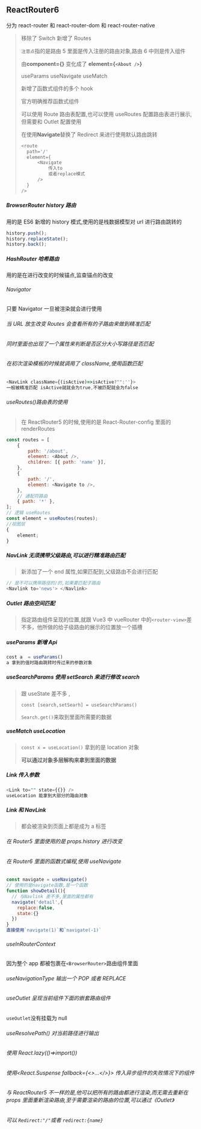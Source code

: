 ## ReactRouter6

分为 react-router 和 react-router-dom 和 react-router-native

> 移除了 Switch 新增了 Routes
>
> `注意点`指的是路由 5 里面是传入注册的路由对象,路由 6 中则是传入组件
>
> 由**component={}** 变化成了 **element={`<About />`}**
>
> useParams useNavigate useMatch
>
> 新增了函数式组件的多个 hook
>
> 官方明确推荐函数式组件
>
> 可以使用 Route 路由表配置,也可以使用 useRoutes 配置路由表进行展示,但需要和 Outlet 配置使用
>
> 在使用**Navigate**替换了 Redirect 来进行使用默认路由跳转
>
> ```js
> <route
> 	path='/'
> 	element={
> 		<Navigate
> 			传入to
> 			或者replace模式
> 		/>
> 	}
> />
> ```

##### BrowserRouter history 路由

用的是 ES6 新增的 history 模式,使用的是栈数据模型对 url 进行路由跳转的

```js
history.push();
history.replaceState();
history.back();
```

##### HashRouter 哈希路由

用的是在进行改变的时候锚点,监查锚点的改变

###### Navigator

只要 Navigator 一旦被渲染就会进行使用

###### 当 URL 放生改变 Routes 会查看所有的子路由来做到精准匹配

###### 同时里面也出现了一个属性来判断是否区分大小写路径是否匹配

###### 在初次渲染模板的时候就调用了 className,使用函数匹配

```js
<NavLink className={(isActive)=>isActive?"":''}>
一般被精准匹配 isActive就就会为true,不被匹配就会为false
```

###### useRoutes()路由表的使用

> 在 ReactRouter5 的时候,使用的是 React-Router-config 里面的 renderRoutes

```js
const routes = [
	{
		path: '/about',
		element: <About />,
		children: [{ path: 'name' }],
	},
	{
		path: '/',
		element: <Navigate to />,
	},
	// 通配符路由
	{ path: '*' },
];
// 逻辑 useRoutes
const element = useRoutes(routes);
//视图层
{
	element;
}
```

##### NavLink 无须携带父级路由,可以进行精准路由匹配

> 新添加了一个 end 属性,如果匹配到,父级路由不会进行匹配

```js
// 是不可以携带路径的/的,如果要匹配子路由
<Navlink to='news'> </Navlink>
```

##### Outlet 路由空间匹配

> 指定路由组件呈现的位置,就跟 Vue3 中 vueRouter 中的`<router-view>`差不多，他所做的给子级路由的展示的位置放一个插槽

##### useParams 新增 Api

```js
cost a  = useParams()
a 拿到的值时路由跳转时传过来的参数对象
```

##### useSearchParams 使用 setSearch 来进行修改 search

> 跟 useState 差不多 ,
>
> `const [search,setSearh] = useSearchParams()`
>
> `Search.get()`来取到里面所需要的数据

##### useMatch useLocation

> `const x = useLocation()` 拿到的是 location 对象
>
> **可以通过对象多层解构来拿到里面的数据**

##### Link 传入参数

```js
<Link to="" state={{}} />
useLocation 能拿到大部分的路由对象
```

##### Link 和 NavLink

> 都会被渲染到页面上都是成为 a 标签

###### 在 Router5 里面使用的是 props.history 进行改变

###### 在 Router6 里面的函数式编程,使用 useNavigate

```js
const navigate = useNavigate()
// 使用的是navigate函数,是一个函数
function showDetail(){
  // 与Navlink 差不多,里面的属性都有
  navigate('detail',{
    replace:false,
    state:{}
  })
}
直接使用`navigate(1)`和`navigate(-1)`
```

###### useInRouterContext

因为整个 app 都被包裹在`<BrowserRouter>`路由组件里面

###### useNavigationType 输出一个 POP 或者 REPLACE

###### useOutlet 呈现当前组件下面的嵌套路由组件

`useOutlet`没有挂载为 null

###### useResolvePath() 对当前路径进行输出

###### 使用 React.lazy(()=>import())

###### 使用<React.Suspense fallback={<>...</>}> 传入异步组件的失败情况下的组件

###### 与 ReactRouter5 不一样的是,他可以把所有的路由都进行渲染,而无需去重新在 props 里面重新渲染路由,至于需要渲染的路由的位置,可以通过《Outlet》

###### 可以 `Redirect:"/"`或者 `redirect:{name}`

